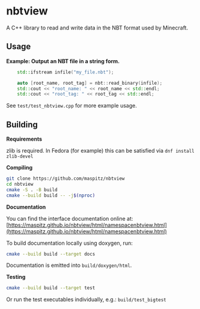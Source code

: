 # nbtview
A C++ library to read and write data in the NBT format used by Minecraft.

## Usage

**Example: Output an NBT file in a string form.**

```cpp
    std::ifstream infile("my_file.nbt");

    auto [root_name, root_tag] = nbt::read_binary(infile);
    std::cout << "root_name: " << root_name << std::endl;
    std::cout << "root_tag: " << root_tag << std::endl;
```

See `test/test_nbtview.cpp` for more example usage.

## Building

**Requirements**

zlib is required.  In Fedora (for example) this can be satisfied via `dnf install zlib-devel`

**Compiling**

``` bash
git clone https://github.com/maspitz/nbtview
cd nbtview
cmake -S . -B build
cmake --build build -- -j$(nproc)
```

**Documentation**

You can find the interface documentation online at: 
[https://maspitz.github.io/nbtview/html/namespacenbtview.html](https://maspitz.github.io/nbtview/html/namespacenbtview.html)

To build documentation locally using doxygen, run:

``` bash
cmake --build build --target docs
```

Documentation is emitted into `build/doxygen/html`.

**Testing**

``` bash
cmake --build build --target test
```

Or run the test executables individually, e.g.:
`build/test_bigtest`
